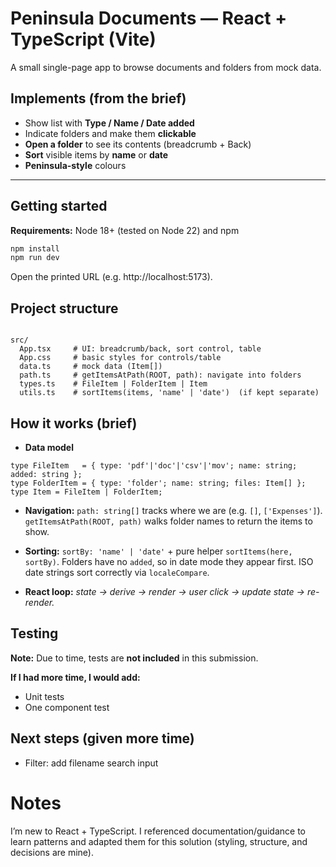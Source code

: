 # Peninsula Documents — React + TypeScript (Vite)

A small single-page app to browse documents and folders from mock data.

## Implements (from the brief)
- Show list with **Type / Name / Date added**
- Indicate folders and make them **clickable**
- **Open a folder** to see its contents (breadcrumb + Back)
- **Sort** visible items by **name** or **date**
- **Peninsula-style** colours

---

## Getting started

**Requirements:** Node 18+ (tested on Node 22) and npm

```bash
npm install
npm run dev
```

Open the printed URL (e.g. http://localhost:5173).


## Project structure

```pgsql

src/
  App.tsx     # UI: breadcrumb/back, sort control, table
  App.css     # basic styles for controls/table
  data.ts     # mock data (Item[])
  path.ts     # getItemsAtPath(ROOT, path): navigate into folders
  types.ts    # FileItem | FolderItem | Item 
  utils.ts    # sortItems(items, 'name' | 'date')  (if kept separate)
```

## How it works (brief)

- **Data model**

```
type FileItem   = { type: 'pdf'|'doc'|'csv'|'mov'; name: string; added: string };
type FolderItem = { type: 'folder'; name: string; files: Item[] };
type Item = FileItem | FolderItem;
```

- **Navigation:** `path: string[]` tracks where we are (e.g. `[]`, `['Expenses']`).
`getItemsAtPath(ROOT, path)` walks folder names to return the items to show.

- **Sorting:** `sortBy: 'name' | 'date'` + pure helper `sortItems(here, sortBy)`.
Folders have no `added`, so in date mode they appear first. ISO date strings sort correctly via `localeCompare`.

- **React loop:** *state → derive → render → user click → update state → re-render.*

## Testing
**Note:** Due to time, tests are **not included** in this submission.

**If I had more time, I would add:**

- Unit tests
- One component test 


## Next steps (given more time)

- Filter: add filename search input


# Notes
I’m new to React + TypeScript. I referenced documentation/guidance to learn patterns and adapted them for this solution (styling, structure, and decisions are mine). 
